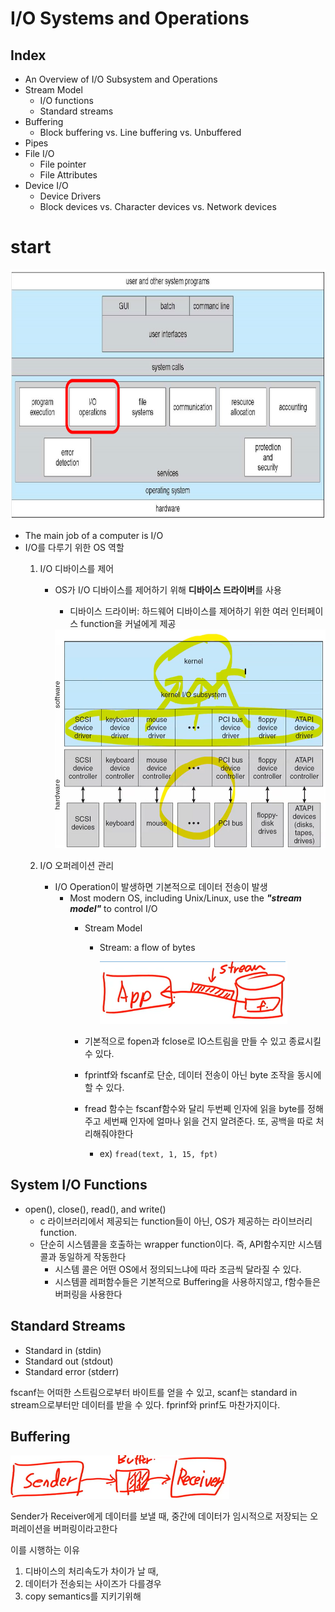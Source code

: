 # I/O Systems and Operations

## Index
- An Overview of I/O Subsystem and Operations
- Stream Model
    - I/O functions
    - Standard streams
- Buffering
    - Block buffering vs. Line buffering vs. Unbuffered
- Pipes
- File I/O
    - File pointer
    - File Attributes
- Device I/O
    - Device Drivers
    - Block devices vs. Character devices vs. Network devices


# start

<img src="./img/ioOP.png" alt="ioOperation" width="740px" height="400px">

- The main job of a computer is I/O
- I/O를 다루기 위한 OS 역할
    1. I/O 디바이스를 제어
        - OS가 I/O 디바이스를 제어하기 위해 **디바이스 드라이버**를 사용
            - 디바이스 드라이버: 하드웨어 디바이스를 제어하기 위한 여러 인터페이스 function을 커널에게 제공

            <img src="./img/kernelIOStructure.png" alt="kernelIOStructure" width="570px" height="350px">

    2. I/O 오퍼레이션 관리
        - I/O Operation이 발생하면 기본적으로 데이터 전송이 발생
            - Most modern OS, including Unix/Linux, use the ***"stream model"*** to control I/O
                - Stream Model
                    - Stream: a flow of bytes

                        <img src="./img/streamModel.png" alt="streamModel" width="300px" height="100px">

                - 기본적으로 fopen과 fclose로 IO스트림을 만들 수 있고 종료시킬 수 있다.
                - fprintf와 fscanf로 단순, 데이터 전송이 아닌 byte 조작을 동시에 할 수 있다.
                - fread 함수는 fscanf함수와 달리 두번쩨 인자에 읽을 byte를 정해주고 세번째 인자에 얼마나 읽을 건지 알려준다. 또, 공백을 따로 처리해줘야한다
                    - ex) ``fread(text, 1, 15, fpt)``
                
## System I/O Functions

- open(), close(), read(), and write()
    - c 라이브러리에서 제공되는 function들이 아닌, OS가 제공하는 라이브러리 function.
    - 단순히 시스템콜을 호출하는 wrapper function이다. 즉, API함수지만 시스템 콜과 동일하게 작동한다
        - 시스템 콜은 어떤 OS에서 정의되느냐에 따라 조금씩 달라질 수 있다.
        - 시스템콜 레퍼함수들은 기본적으로 Buffering을 사용하지않고, f함수들은 버퍼링을 사용한다

## Standard Streams
- Standard in (stdin)
- Standard out (stdout)
- Standard error (stderr)

fscanf는 어떠한 스트림으로부터 바이트를 얻을 수 있고, scanf는 standard in stream으로부터만 데이터를 받을 수 있다. fprinf와 prinf도 마찬가지이다.

## Buffering

<img src="./img/buffering.png" alt="buffering" width="350px" height="70px">

Sender가 Receiver에게 데이터를 보낼 때, 중간에 데이터가 임시적으로 저장되는 오퍼레이션을 버퍼링이라고한다

이를 시행하는 이유
1. 디바이스의 처리속도가 차이가 날 때,
2. 데이터가 전송되는 사이즈가 다를경우
3. copy semantics를 지키기위해